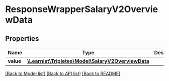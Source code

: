 # ResponseWrapperSalaryV2OverviewData

## Properties
Name | Type | Description | Notes
------------ | ------------- | ------------- | -------------
**value** | [**\Learnist\Tripletex\Model\SalaryV2OverviewData**](SalaryV2OverviewData.md) |  | [optional] 

[[Back to Model list]](../../README.md#documentation-for-models) [[Back to API list]](../../README.md#documentation-for-api-endpoints) [[Back to README]](../../README.md)

